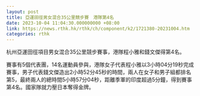 ```yaml
---
layout: post
title: 亞運田徑男女混合35公里競步賽　港隊第4名
date: 2023-10-04 11:04:30.000000000 +08:00
link: https://news.rthk.hk/rthk/ch/component/k2/1721380-20231004.htm
categories: rthk
---
```


杭州亞運田徑項目男女混合35公里競步賽事，港隊程小雅和錢文傑得第4名。

賽事有5個代表團，14名運動員參與，港隊女子代表程小雅以3小時04分19秒完成賽事，男子代表錢文傑造出2小時52分45秒的時間，兩人在女子和男子組都排名第5，最終兩人的總時間5小時57分04秒，距離季軍的印度超過5分鐘，得到賽事第4名。國家隊就力壓日本奪得金牌。
